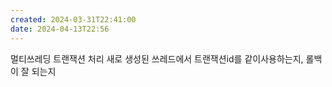 ```yaml
---
created: 2024-03-31T22:41:00
date: 2024-04-13T22:56
---
```

멀티쓰레딩 트랜잭션 처리
새로 생성된 쓰레드에서 트랜잭션id를 같이사용하는지, 롤백이 잘 되는지